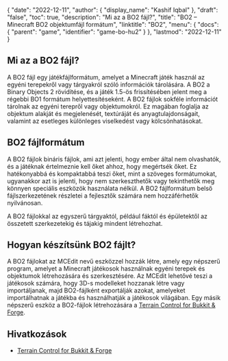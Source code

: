 {
  "date": "2022-12-11",
  "author": {
    "display_name": "Kashif Iqbal"
},
  "draft": "false",
  "toc": true,
  "description": "Mi az a BO2 fájl?",
  "title": "BO2 – Minecraft BO2 objektumfájl formátum",
  "linktitle": "BO2",
  "menu": {
    "docs": {
      "parent": "game",
      "identifier": "game-bo-hu2"
}
},
  "lastmod": "2022-12-11"
}

## Mi az a BO2 fájl?

A BO2 fájl egy játékfájlformátum, amelyet a Minecraft játék használ az egyéni terepekről vagy tárgyakról szóló információk tárolására. A BO2 a Binary Objects 2 rövidítése, és a játék 1.5-ös frissítésében jelent meg a régebbi BO1 formátum helyettesítéseként. A BO2 fájlok sokféle információt tárolnak az egyéni terepről vagy objektumokról. Ez magában foglalja az objektum alakját és megjelenését, textúráját és anyagtulajdonságait, valamint az esetleges különleges viselkedést vagy kölcsönhatásokat.

## BO2 fájlformátum

A BO2 fájlok bináris fájlok, ami azt jelenti, hogy ember által nem olvashatók, és a játéknak értelmeznie kell őket ahhoz, hogy megértsék őket. Ez hatékonyabbá és kompaktabbá teszi őket, mint a szöveges formátumokat, ugyanakkor azt is jelenti, hogy nem szerkeszthetők vagy tekinthetők meg könnyen speciális eszközök használata nélkül. A BO2 fájlformátum belső fájlszerkezetének részletei a fejlesztők számára nem hozzáférhetők nyilvánosan.

A BO2 fájlokkal az egyszerű tárgyaktól, például fáktól és épületektől az összetett szerkezetekig és tájakig mindent létrehozhat.

## Hogyan készítsünk BO2 fájlt?

A BO2 fájlokat az MCEdit nevű eszközzel hozzák létre, amely egy népszerű program, amelyet a Minecraft játékosok használnak egyéni terepek és objektumok létrehozására és szerkesztésére. Az MCEdit lehetővé teszi a játékosok számára, hogy 3D-s modelleket hozzanak létre vagy importáljanak, majd BO2-fájlként exportálják azokat, amelyeket importálhatnak a játékba és használhatják a játékosok világában. Egy másik népszerű eszköz a BO2-fájlok létrehozására a [Terrain Control for Bukkit & Forge](https://dev.bukkit.org/projects/terrain-control).

## Hivatkozások

 * [Terrain Control for Bukkit & Forge](https://dev.bukkit.org/projects/terrain-control)

